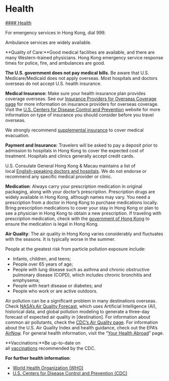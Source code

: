 # Health

[#### Health](javascript:void(0); "Health")

For emergency services in Hong Kong, dial 999.

Ambulance services are widely available.

**Quality of Care:**Good medical facilities are available, and there are many Western-trained physicians. Hong Kong emergency service response times for police, fire, and ambulances are good.

**The U.S. government does not pay medical bills.** Be aware that U.S. Medicare/Medicaid does not apply overseas. Most hospitals and doctors overseas do not accept U.S. health insurance.

**Medical Insurance:** Make sure your health insurance plan provides coverage overseas. See our [Insurance Providers for Overseas Coverage page](https://travel.state.gov/content/travel/en/international-travel/before-you-go/your-health-abroad/Insurance_Coverage_Overseas.html) for more information on insurance providers for overseas coverage. Visit the [U.S. Centers for Disease Control and Prevention](https://wwwnc.cdc.gov/travel/page/insurance) website for more information on type of insurance you should consider before you travel overseas.

We strongly recommend [supplemental insurance](https://travel.state.gov/content/travel/en/international-travel/before-you-go/your-health-abroad/Insurance_Coverage_Overseas.html) to cover medical evacuation.

**Payment and Insurance:** Travelers will be asked to pay a deposit prior to admission to hospitals in Hong Kong to cover the expected cost of treatment. Hospitals and clinics generally accept credit cards.

U.S. Consulate General Hong Kong & Macau maintains a list of local [English-speaking doctors and hospitals](https://hk.usconsulate.gov/medical-assistance/). We do not endorse or recommend any specific medical provider or clinic.

**Medication**: Always carry your prescription medication in original packaging, along with your doctor’s prescription. Prescription drugs are widely available in Hong Kong, although names may vary. You need a prescription from a doctor in Hong Kong to purchase medications locally. Bring prescription medications to cover your stay in Hong Kong or plan to see a physician in Hong Kong to obtain a new prescription. If traveling with prescription medication, check with the [government of Hong Kong](https://www.gov.hk/en/nonresidents/) to ensure the medication is legal in Hong Kong.

**Air Quality**: The air quality in Hong Kong varies considerably and fluctuates with the seasons. It is typically worse in the summer.

People at the greatest risk from particle pollution exposure include:

* Infants, children, and teens;
* People over 65 years of age;
* People with lung disease such as asthma and chronic obstructive pulmonary disease (COPD), which includes chronic bronchitis and emphysema;
* People with heart disease or diabetes; and
* People who work or are active outdoors.

Air pollution can be a significant problem in many destinations overseas. Check [NASA’s Air Quality Forecast](https://aeronet.gsfc.nasa.gov/new_web/aqforecast), which uses Artificial Intelligence (AI), historical data, and global pollution modeling to generate a three-day forecast of expected air quality in [destination]. For information about common air pollutants, check the [CDC’s Air Quality page](https://www.cdc.gov/air-quality/pollutants/). For information about the U.S. Air Quality Index and health guidance, check out the EPA’s [AirNow](https://www.airnow.gov/aqi/aqi-basics/). For general health information, visit the “[Your Health Abroad](https://travel.state.gov/content/travel/en/international-travel/before-you-go/your-health-abroad.html)” page.

**Vaccinations:**Be up-to-date on all [vaccinations](https://wwwnc.cdc.gov/travel/destinations/traveler/none/hong-kong-sar?s_cid=ncezid-dgmq-travel-single-001#vaccines-and-medicines) recommended by the CDC.

**For further health information**:

* [World Health Organization (WHO)](https://www.who.int/travel-advice)
* [U.S. Centers for Disease Control and Prevention (CDC)](https://wwwnc.cdc.gov/travel/)